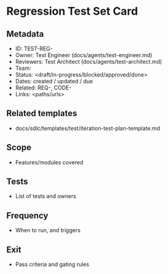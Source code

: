 # Regression Test Set Card

## Metadata

- ID: TEST-REG-<id>
- Owner: Test Engineer (docs/agents/test-engineer.md)
- Reviewers: Test Architect (docs/agents/test-architect.md)
- Team: <team>
- Status: <draft/in-progress/blocked/approved/done>
- Dates: created <YYYY-MM-DD> / updated <YYYY-MM-DD> / due <YYYY-MM-DD>
- Related: REQ-<id>, CODE-<module>
- Links: <paths/urls>


## Related templates

- docs/sdlc/templates/test/iteration-test-plan-template.md


## Scope

- Features/modules covered


## Tests

- List of tests and owners


## Frequency

- When to run, and triggers


## Exit

- Pass criteria and gating rules
